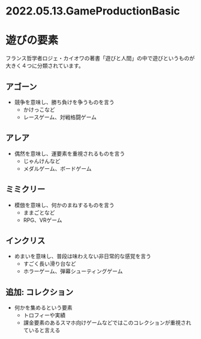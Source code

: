 # 2022.05.13.GameProductionBasic
# 遊びの要素
フランス哲学者ロジェ・カイオワの著書「遊びと人間」の中で遊びというものが大きく４つに分類されています。

## アゴーン
- 競争を意味し、勝ち負けを争うものを言う
  - かけっこなど
  - レースゲーム、対戦格闘ゲーム

## アレア
- 偶然を意味し、運要素を重視されるものを言う
  - じゃんけんなど
  - メダルゲーム、ボードゲーム

## ミミクリー
- 模倣を意味し、何かのまねするものを言う
  - ままごとなど
  - RPG、VRゲーム

## インクリス
- めまいを意味し、普段は味わえない非日常的な感覚を言う
  - すごく長い滑り台など
  - ホラーゲーム、弾幕シューティングゲーム

## 追加: コレクション
- 何かを集めるという要素
  - トロフィーや実績
  - 課金要素のあるスマホ向けゲームなどではこのコレクションが重視されていると言える
